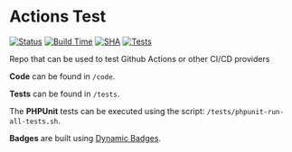 # Actions Test

[![Status](https://github.com/richrsu/actions-test/actions/workflows/validate.yml/badge.svg?branch=main)](https://github.com/richrsu/actions-test/actions/workflows/validate.yml)
[![Build Time](https://img.shields.io/endpoint?url=https://gist.githubusercontent.com/richrsu/4b164d9347a6c3949e01829e581f7296/raw/main-build-time.json)](https://github.com/richrsu/actions-test/actions/workflows/validate.yml)
[![SHA](https://img.shields.io/endpoint?url=https://gist.githubusercontent.com/richrsu/4b164d9347a6c3949e01829e581f7296/raw/main-sha.json)](https://github.com/richrsu/actions-test/actions/workflows/validate.yml)
[![Tests](https://img.shields.io/endpoint?url=https://gist.githubusercontent.com/richrsu/4b164d9347a6c3949e01829e581f7296/raw/main-tests.json)](https://github.com/richrsu/actions-test/actions/workflows/validate.yml)

Repo that can be used to test Github Actions or other CI/CD providers

**Code** can be found in `/code`.

**Tests** can be found in `/tests`.

The **PHPUnit** tests can be executed using the script: `/tests/phpunit-run-all-tests.sh`.

**Badges** are built using [Dynamic Badges](https://github.com/marketplace/actions/dynamic-badges).
